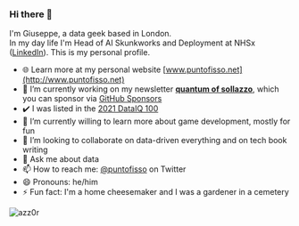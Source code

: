 ### Hi there 👋

I'm Giuseppe, a data geek based in London.  
In my day life I'm Head of AI Skunkworks and Deployment at NHSx ([LinkedIn](linkedin.com/in/giuseppesollazzo/)). This is my personal profile.



- 🌐 Learn more at my personal website [www.puntofisso.net](http://www.puntofisso.net)
- 🔭 I’m currently working on my newsletter [**quantum of sollazzo**](http://puntofisso.net/newsletter), which you can sponsor via [GitHub Sponsors](https://github.com/sponsors/puntofisso)
- ✔️ I was listed in the [2021 DataIQ 100](https://www.dataiq.co.uk/dataiq100-2021/profile/giuseppe-sollazzo-head-of-ai-skunkworks-and-deployment-nhsx)
- 🌱 I’m currently willing to learn more about game development, mostly for fun
- 👯 I’m looking to collaborate on data-driven everything and on tech book writing
- 💬 Ask me about data
- 📫 How to reach me: [@puntofisso](http://twitter.com/puntofisso) on Twitter
- 😄 Pronouns: he/him
- ⚡ Fun fact: I'm a home cheesemaker and I was a gardener in a cemetery


<p align="left"> <img src="https://komarev.com/ghpvc/?username=puntofisso" alt="azz0r" /> </p>

<!--
**puntofisso/puntofisso** is a ✨ _special_ ✨ repository because its `README.md` (this file) appears on your GitHub profile.

Here are some ideas to get you started:

- 🔭 I’m currently working on ...
- 🌱 I’m currently learning ...
- 👯 I’m looking to collaborate on ...
- 🤔 I’m looking for help with ...
- 💬 Ask me about ...
- 📫 How to reach me: ...
- 😄 Pronouns: ...
- ⚡ Fun fact: ...
-->
